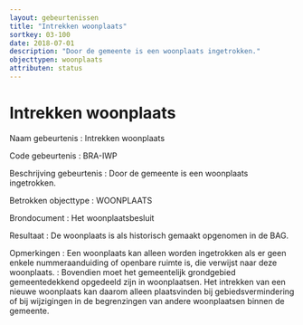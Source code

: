 ```yaml
---
layout: gebeurtenissen
title: "Intrekken woonplaats"
sortkey: 03-100
date: 2018-07-01
description: "Door de gemeente is een woonplaats ingetrokken."
objecttypen: woonplaats
attributen: status
---
```


# Intrekken woonplaats

Naam gebeurtenis
: Intrekken woonplaats

Code gebeurtenis
: BRA-IWP

Beschrijving gebeurtenis
: Door de gemeente is een woonplaats ingetrokken.

Betrokken objecttype
: WOONPLAATS

Brondocument
: Het woonplaatsbesluit

Resultaat
: De woonplaats is als historisch gemaakt opgenomen in de BAG.

Opmerkingen
: Een woonplaats kan alleen worden ingetrokken als er geen enkele nummeraanduiding of openbare ruimte is, die verwijst naar deze woonplaats.
: Bovendien moet het gemeentelijk grondgebied gemeentedekkend opgedeeld zijn in woonplaatsen. Het intrekken van een nieuwe woonplaats kan daarom alleen plaatsvinden bij gebiedsvermindering of bij wijzigingen in de begrenzingen van andere woonplaatsen binnen de gemeente.
